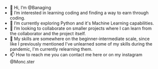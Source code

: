 - 👋 Hi, I’m @Banaging
- 👀 I’m interested in learning coding and finding a way to earn through coding.
- 🌱 I’m currently exploring Python and it's Machine Learning capabilities.
- 💞️ I’m looking to collaborate on smaller projects where I can learn from the collaborator and the project itself.
- 🤔 My skills are somewhere on the beginner-intermediate scale, since like I previously mentioned I've unlearned some of my skills during the pandemic, I'm currently relearning them.
- 📫 How to reach me you can contact me here or on my instagram @Monc.ster

<!---
Banaging/Banaging is a ✨ special ✨ repository because its `README.md` (this file) appears on your GitHub profile.
You can click the Preview link to take a look at your changes.
--->
